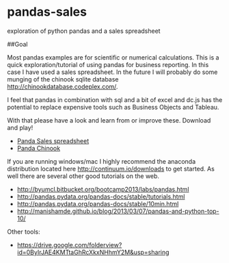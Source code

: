 pandas-sales
============

exploration of python pandas and a sales spreadsheet


##Goal

Most pandas examples are for scientific or numerical calculations. This is a quick exploration/tutorial of using pandas for business reporting. In this case I have used a sales spreadsheet. In the future I will probably do some munging of the chinook sqlite database <http://chinookdatabase.codeplex.com/>.


I feel that pandas in combination with sql and a bit of excel and dc.js has the potential to replace expensive tools such as Business Objects and Tableau.

With that please have a look and learn from or improve these. Download and play!

+ [Panda Sales spreadsheet](http://nbviewer.ipython.org/github/jobforp/pandas-sales/blob/master/pandas.sales.ipynb)
+ [Panda Chinook](http://nbviewer.ipython.org/github/jobforp/pandas-sales/blob/master/pandas2.chinook.ipynb) 


If you are running windows/mac I highly recommend the anaconda distribution located  here <http://continuum.io/downloads> to get started.  As well there are several other good tutorials on the web.

* <http://byumcl.bitbucket.org/bootcamp2013/labs/pandas.html>
* <http://pandas.pydata.org/pandas-docs/stable/tutorials.html>
* <http://pandas.pydata.org/pandas-docs/stable/10min.html>
* <http://manishamde.github.io/blog/2013/03/07/pandas-and-python-top-10/>

Other tools:

* <https://drive.google.com/folderview?id=0ByIrJAE4KMTtaGhRcXkxNHhmY2M&usp=sharing>


